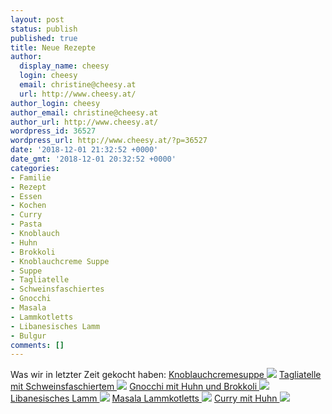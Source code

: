 ```yaml
---
layout: post
status: publish
published: true
title: Neue Rezepte
author:
  display_name: cheesy
  login: cheesy
  email: christine@cheesy.at
  url: http://www.cheesy.at/
author_login: cheesy
author_email: christine@cheesy.at
author_url: http://www.cheesy.at/
wordpress_id: 36527
wordpress_url: http://www.cheesy.at/?p=36527
date: '2018-12-01 21:32:52 +0000'
date_gmt: '2018-12-01 20:32:52 +0000'
categories:
- Familie
- Rezept
- Essen
- Kochen
- Curry
- Pasta
- Knoblauch
- Huhn
- Brokkoli
- Knoblauchcreme Suppe
- Suppe
- Tagliatelle
- Schweinsfaschiertes
- Gnocchi
- Masala
- Lammkotletts
- Libanesisches Lamm
- Bulgur
comments: []
---
```

Was wir in letzter Zeit gekocht haben:
[Knoblauchcremesuppe ![](http://www.cheesy.at/wp-content/uploads/Knoblauchcremesuppe-2.jpg)](http://www.cheesy.at/rezepte/vorspeisen-und-suppen/suppen/knoblauchcremesuppe/)
[Tagliatelle mit Schweinsfaschiertem ![](http://www.cheesy.at/wp-content/uploads/Tagliatelle-mit-Schweinsfaschiertem-2.jpg)](http://www.cheesy.at/rezepte/hauptspeisen/pasta/tagliatelle-mit-schweinsfaschiertem/)
[Gnocchi mit Huhn und Brokkoli ![](http://www.cheesy.at/wp-content/uploads/Cremige-Gnocchi-mit-Huhn-und-Brokkoli-2.jpg)](http://www.cheesy.at/rezepte/hauptspeisen/pasta/mozarella-huhn-gnocchi/)
[Libanesisches Lamm ![](http://www.cheesy.at/wp-content/uploads/Libanesisches-Lamm-2.jpg)](http://www.cheesy.at/rezepte/hauptspeisen/fleisch/libanesisches-lamm/)
[Masala Lammkotletts ![](http://www.cheesy.at/wp-content/uploads/MassamanLamm-4.jpg)](http://www.cheesy.at/rezepte/hauptspeisen/fleisch/masala-lammkotletts/)
[Curry mit Huhn ![](http://www.cheesy.at/wp-content/uploads/Curry-mit-Huhn-3.jpg)](http://www.cheesy.at/rezepte/hauptspeisen/gefluegel/curry-mit-huhn/)
